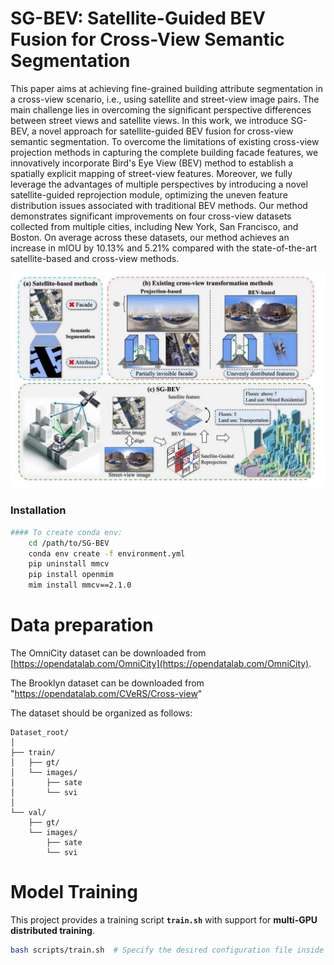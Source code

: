 # SG-BEV: Satellite-Guided BEV Fusion for Cross-View Semantic Segmentation
This paper aims at achieving fine-grained building attribute segmentation in a cross-view scenario, i.e., using satellite and street-view image pairs. The main challenge lies in overcoming the significant perspective differences between street views and satellite views. In this work, we introduce SG-BEV, a novel approach for satellite-guided BEV fusion for cross-view semantic segmentation. To overcome the limitations of existing cross-view projection methods in capturing the complete building facade features, we innovatively incorporate Bird's Eye View (BEV) method to establish a spatially explicit mapping of street-view features. Moreover, we fully leverage the advantages of multiple perspectives by introducing a novel satellite-guided reprojection module, optimizing the uneven feature distribution issues associated with traditional BEV methods. Our method demonstrates significant improvements on four cross-view datasets collected from multiple cities, including New York, San Francisco, and Boston. On average across these datasets, our method achieves an increase in mIOU by 10.13% and 5.21% compared with the state-of-the-art satellite-based and cross-view methods.

<img src="SG-BEV.png" alt="method" width="700"/>


### Installation
```bash
#### To create conda env:
    cd /path/to/SG-BEV
    conda env create -f environment.yml 
    pip uninstall mmcv
    pip install openmim
    mim install mmcv==2.1.0
```

# Data preparation

The OmniCity dataset can be downloaded from [https://opendatalab.com/OmniCity](https://opendatalab.com/OmniCity).

The Brooklyn dataset can be downloaded from "https://opendatalab.com/CVeRS/Cross-view"

The dataset should be organized as follows:

```text
Dataset_root/
│
├── train/         
│   ├── gt/
│   └── images/
│       ├── sate
│       └── svi
│
└── val/           
    ├── gt/
    └── images/
        ├── sate
        └── svi
```




# Model Training

This project provides a training script **`train.sh`** with support for **multi-GPU distributed training**.

```bash
bash scripts/train.sh  # Specify the desired configuration file inside train.sh
```